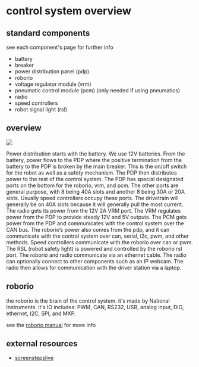 # control system overview
 
## standard components
see each component's page for further info

* battery
* breaker
* power distribution panel (pdp)
* roborio
* voltage regulator module (vrm)
* pneumatic control module (pcm) (only needed if using pneumatics)
* radio
* speed controllers
* robot signal light (rsl)

## overview

![](http://team358.org/files/programming/ControlSystem2015-2019/images/2016_CS_Layout.jpg)

Power distribution starts with the battery. We use 12V batteries. From the battery, power flows to the PDP where the positive termination from the battery to the PDP is broken by the main breaker. This is the on/off switch for the robot as well as a safety mechanism. The PDP then distributes power to the rest of the control system. The PDP has special designated ports on the bottom for the roborio, vrm, and pcm. The other ports are general purpose, with 8 being 40A slots and another 8 being 30A or 20A slots. Usually speed controllers occupy these ports. The drivetrain will generally be on 40A slots because it will generally pull the most current. The radio gets its power from the 12V 2A VRM port. The VRM regulates power from the PDP to provide steady 12V and 5V outputs. The PCM gets power from the PDP and communicates with the control system over the CAN bus. The roborio’s power also comes from the pdp, and it can communicate with the control system over can, serial, i2c, pwm, and other methods. Speed controllers communicate with the roborio over can or pwm. The RSL (robot safety light) is powered and controlled by the roborio rsl port. The roborio and radio communicate via an ethernet cable. The radio can optionally connect to other components such as an IP webcam. The radio then allows for communication with the driver station via a laptop.

## roborio

the roborio is the brain of the control system. it's made by National Instruments. it's IO includes: PWM, CAN, RS232, USB, analog input, DIO, ethernet, I2C, SPI, and MXP.

see the [roborio manual](http://www.ni.com/pdf/manuals/374474a.pdf) for more info

## external resources

* [screenstepslive](https://wpilib.screenstepslive.com/s/4485/m/24166)